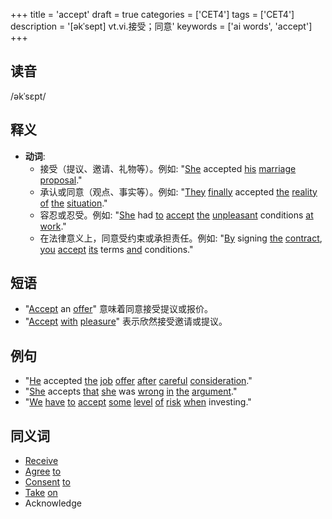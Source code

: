 +++
title = 'accept'
draft = true
categories = ['CET4']
tags = ['CET4']
description = '[əkˈsept] vt.vi.接受；同意'
keywords = ['ai words', 'accept']
+++

## 读音
/əkˈsɛpt/

## 释义
- **动词**:
   - 接受（提议、邀请、礼物等）。例如: "[She](/post/she/) accepted [his](/post/his/) [marriage](/post/marriage/) [proposal](/post/proposal/)."
   - 承认或同意（观点、事实等）。例如: "[They](/post/they/) [finally](/post/finally/) accepted [the](/post/the/) [reality](/post/reality/) [of](/post/of/) [the](/post/the/) [situation](/post/situation/)."
   - 容忍或忍受。例如: "[She](/post/she/) had [to](/post/to/) [accept](/post/accept/) [the](/post/the/) [unpleasant](/post/unpleasant/) conditions [at](/post/at/) [work](/post/work/)."
   - 在法律意义上，同意受约束或承担责任。例如: "[By](/post/by/) signing [the](/post/the/) [contract](/post/contract/), [you](/post/you/) [accept](/post/accept/) [its](/post/its/) terms [and](/post/and/) conditions."

## 短语
- "[Accept](/post/accept/) an [offer](/post/offer/)" 意味着同意接受提议或报价。
- "[Accept](/post/accept/) [with](/post/with/) [pleasure](/post/pleasure/)" 表示欣然接受邀请或提议。

## 例句
- "[He](/post/he/) accepted [the](/post/the/) [job](/post/job/) [offer](/post/offer/) [after](/post/after/) [careful](/post/careful/) [consideration](/post/consideration/)."
- "[She](/post/she/) accepts [that](/post/that/) [she](/post/she/) was [wrong](/post/wrong/) [in](/post/in/) [the](/post/the/) [argument](/post/argument/)."
- "[We](/post/we/) [have](/post/have/) [to](/post/to/) [accept](/post/accept/) [some](/post/some/) [level](/post/level/) [of](/post/of/) [risk](/post/risk/) [when](/post/when/) investing."

## 同义词
- [Receive](/post/receive/)
- [Agree](/post/agree/) [to](/post/to/)
- [Consent](/post/consent/) [to](/post/to/)
- [Take](/post/take/) [on](/post/on/)
- Acknowledge
